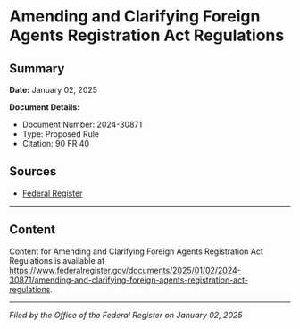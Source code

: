 # Amending and Clarifying Foreign Agents Registration Act Regulations

## Summary

**Date:** January 02, 2025

**Document Details:**
- Document Number: 2024-30871
- Type: Proposed Rule
- Citation: 90 FR 40

## Sources
- [Federal Register](https://www.federalregister.gov/documents/2025/01/02/2024-30871/amending-and-clarifying-foreign-agents-registration-act-regulations)

---

## Content

Content for Amending and Clarifying Foreign Agents Registration Act Regulations is available at https://www.federalregister.gov/documents/2025/01/02/2024-30871/amending-and-clarifying-foreign-agents-registration-act-regulations.

---

*Filed by the Office of the Federal Register on January 02, 2025*
